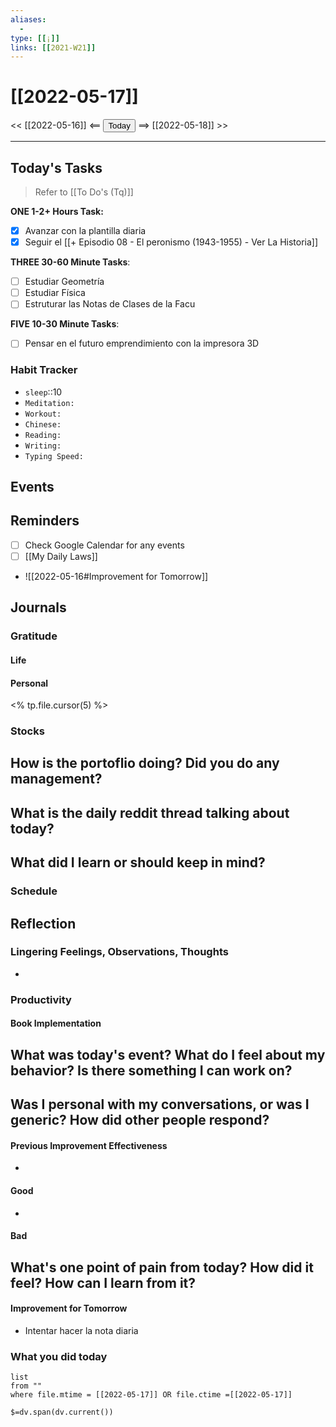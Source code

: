 ```yaml
---
aliases:
  - 
type: [[¡]]
links: [[2021-W21]]
---
```


# [[2022-05-17]]
<< [[2022-05-16]] <== <button class="date_button_today">Today</button> ==> [[2022-05-18]] >>

---

## Today's Tasks
> Refer to [[To Do's (Tq)]]

**ONE 1-2+ Hours Task:**
- [x] Avanzar con la plantilla diaria
- [x] Seguir el [[+ Episodio 08 - El peronismo (1943-1955) - Ver La Historia]]

**THREE 30-60 Minute Tasks**:
- [ ] Estudiar Geometría
- [ ] Estudiar Física
- [ ] Estruturar las Notas de Clases de la Facu

**FIVE 10-30 Minute Tasks**:
- [ ] Pensar en el futuro emprendimiento con la impresora 3D

### Habit Tracker
- `sleep`::10
- `Meditation:` 
- `Workout:`
- `Chinese:`
- `Reading:`
- `Writing:`
- `Typing Speed:` 

## Events 

## Reminders
- [ ] Check Google Calendar for any events
- [ ] [[My Daily Laws]]

- ![[2022-05-16#Improvement for Tomorrow]]
## Journals
### Gratitude
#### Life

#### Personal
<% tp.file.cursor(5) %>


### Stocks
**How is the portoflio doing? Did you do any management?**
- 

**What is the daily reddit thread talking about today?**
- 

**What did I learn or should keep in mind?**
- 

### Schedule

## Reflection
### Lingering Feelings, Observations, Thoughts
- 
### Productivity
#### Book Implementation
**What was today's event? What do I feel about my behavior? Is there something I can work on?**
- 
**Was I personal with my conversations, or was I generic? How did other people respond?**
- 
#### Previous Improvement Effectiveness 
- 
#### Good
- 
#### Bad
**What's one point of pain from today? How did it feel? How can I learn from it?**
- 
#### Improvement for Tomorrow
- Intentar hacer la nota diaria 



### What you did today
```dataview
list
from ""
where file.mtime = [[2022-05-17]] OR file.ctime =[[2022-05-17]]
```

`$=dv.span(dv.current())`